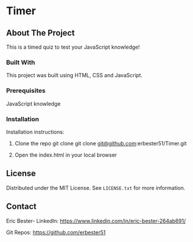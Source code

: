# Timer

## About The Project

This is a timed quiz to test your JavaScript knowledge!

### Built With

This project was built using HTML, CSS and JavaScript.

### Prerequisites

JavaScript knowledge 

### Installation

Installation instructions:

1. Clone the repo
    git clone git clone git@github.com:erbester51/Timer.git

2. Open the index.html in your local browser

## License

Distributed under the MIT License. See `LICENSE.txt` for more information.

## Contact

Eric Bester- LinkedIn: https://www.linkedin.com/in/eric-bester-264ab691/

Git Repos: https://github.com/erbester51